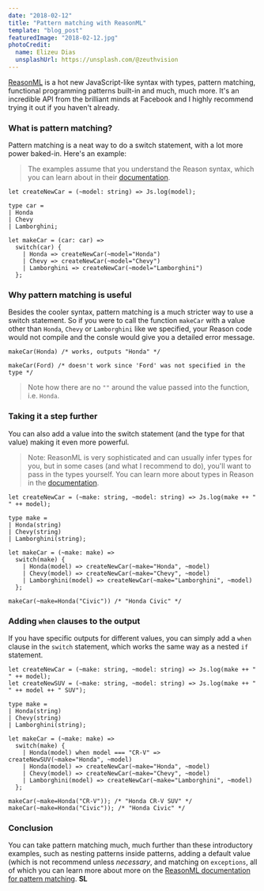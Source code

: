 ```yaml
---
date: "2018-02-12"
title: "Pattern matching with ReasonML"
template: "blog_post"
featuredImage: "2018-02-12.jpg"
photoCredit: 
  name: Elizeu Dias
  unsplashUrl: https://unsplash.com/@zeuthvision
---
```


[ReasonML](https://reasonml.github.io/) is a hot new JavaScript-like syntax with types, pattern matching, functional programming patterns built-in and much, much more. It's an incredible API from the brilliant minds at Facebook and I highly recommend trying it out if you haven't already. 

### What is pattern matching?
Pattern matching is a neat way to do a switch statement, with a lot more power baked-in. Here's an example:

> The examples assume that you understand the Reason syntax, which you can learn about in their [documentation](https://reasonml.github.io/docs/en/pattern-matching.html).  

```reason
let createNewCar = (~model: string) => Js.log(model);

type car = 
| Honda
| Chevy
| Lamborghini;

let makeCar = (car: car) =>
  switch(car) {
    | Honda => createNewCar(~model="Honda")
    | Chevy => createNewCar(~model="Chevy")
    | Lamborghini => createNewCar(~model="Lamborghini")
  };

```

### Why pattern matching is useful
Besides the cooler syntax, pattern matching is a much stricter way to use a switch statement. So if you were to call the function ```makeCar``` with a value other than ```Honda```, ```Chevy``` or ```Lamborghini``` like we specified, your Reason code would not compile and the consle would give you a detailed error message.
```reason
makeCar(Honda) /* works, outputs "Honda" */

makeCar(Ford) /* doesn't work since 'Ford' was not specified in the type */
```
> Note how there are no ```""``` around the value passed into the function, i.e. ```Honda```.

### Taking it a step further
You can also add a value into the switch statement (and the type for that value) making it even more powerful. 

> Note: ReasonML is very sophisticated and can usually infer types for you, but in some cases (and what I recommend to do), you'll want to pass in the types yourself. You can learn more about types in Reason in the [documentation](https://reasonml.github.io/docs/en/type.html).

```reason
let createNewCar = (~make: string, ~model: string) => Js.log(make ++ " " ++ model);

type make = 
| Honda(string)
| Chevy(string) 
| Lamborghini(string);

let makeCar = (~make: make) => 
  switch(make) {
    | Honda(model) => createNewCar(~make="Honda", ~model)
    | Chevy(model) => createNewCar(~make="Chevy", ~model)
    | Lamborghini(model) => createNewCar(~make="Lamborghini", ~model)
  };

makeCar(~make=Honda("Civic")) /* "Honda Civic" */
```

### Adding ```when``` clauses to the output
If you have specific outputs for different values, you can simply add a ```when``` clause in the ```switch``` statement, which works the same way as a nested ```if``` statement.

```reason
let createNewCar = (~make: string, ~model: string) => Js.log(make ++ " " ++ model);
let createNewSUV = (~make: string, ~model: string) => Js.log(make ++ " " ++ model ++ " SUV");

type make = 
| Honda(string)
| Chevy(string) 
| Lamborghini(string);

let makeCar = (~make: make) => 
  switch(make) {
    | Honda(model) when model === "CR-V" => createNewSUV(~make="Honda", ~model)
    | Honda(model) => createNewCar(~make="Honda", ~model)
    | Chevy(model) => createNewCar(~make="Chevy", ~model)
    | Lamborghini(model) => createNewCar(~make="Lamborghini", ~model)
  };

makeCar(~make=Honda("CR-V")); /* "Honda CR-V SUV" */
makeCar(~make=Honda("Civic")); /* "Honda Civic" */
```

### Conclusion
You can take pattern matching much, much further than these introductory examples, such as nesting patterns inside patterns, adding a default value (which is not recommend unless *necessary*, and matching on ```exceptions```, all of which you can learn more about more on the [ReasonML documentation for pattern matching](https://reasonml.github.io/docs/en/pattern-matching.html). **SL**
